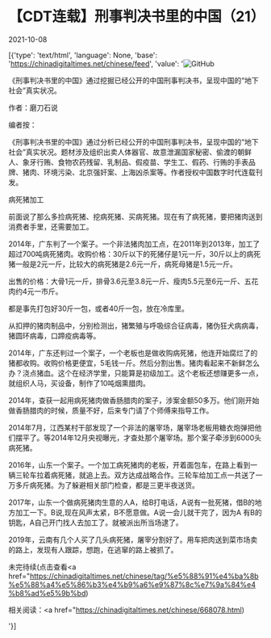 # 【CDT连载】刑事判决书里的中国（21）

2021-10-08

[{'type': 'text/html', 'language': None, 'base': 'https://chinadigitaltimes.net/chinese/feed', 'value': '![GitHub](https://chinadigitaltimes.net/chinese/files/2021/09/刑事判决书里的中国-791x1024.jpg)



《刑事判决书里的中国》通过挖掘已经公开的中国刑事判决书，呈现中国的“地下社会”真实状况。 

作者：磨刀石说



编者按：

《刑事判决书里的中国》通过分析已经公开的中国刑事判决书，呈现中国的“地下社会”真实状况。题材涉及组织出卖人体器官、故意泄漏国家秘密、偷渡的朝鲜人、象牙行贿、食物农药残留、乳制品、假疫苗、学生工、假药、行贿的手表品牌、猪肉、环境污染、北京强奸案、上海凶杀案等。作者授权中国数字时代连载刊发。



病死猪加工

前面说了那么多捡病死猪、挖病死猪、买病死猪。现在有了病死猪，要把猪肉送到消费者手里，还需要加工。

2014年，广东判了一个案子。一个非法猪肉加工点，在2011年到2013年，加工了超过700吨病死猪肉。收购价格：30斤以下的死猪仔是1元一斤，30斤以上的病死猪一般是2元一斤，比较大的病死猪是2.6元一斤，病死母猪是1.5元一斤。

出售的价格：大骨1元一斤，排骨3.6元至3.8元一斤、瘦肉5.5元至6元一斤、五花肉约4元一市斤。

都是事先打包好30斤一包，或者40斤一包，放在冷库里。

从扣押的猪肉制品中，分别检测出，猪繁殖与呼吸综合征病毒，猪伪狂犬病病毒，猪圆环病毒，口蹄疫病毒等。

2014年，广东还判过一个案子，一个老板也是做收购病死猪，他连开始腐烂了的猪都收购。收购价格更便宜，5毛钱一斤。然后分割出售。猪肉看起来不新鲜怎么办？浇点猪血。这个在经济学里，只能算是初级加工。这个老板还想赚更多一点，就组织人马，买设备，制作了10吨烟熏腊肉。

2014年，查获一起用病死猪肉做香肠腊肉的案子，涉案金额50多万。他们刚开始做香肠腊肉的时候，质量不好，后来专门请了个师傅来指导工作。

2014年7月，江西某村干部发现了一个非法的屠宰场，屠宰场老板用糖衣炮弹把他们摆平了。等2014年12月央视曝光，才查处那个屠宰场。那个案子牵涉到6000头病死猪。

2016年，山东一个案子。一个加工病死猪肉的老板，开着面包车，在路上看到一辆三轮车拉着病死猪，就追上去。双方达成战略合作。三轮车给加工点一共送了一万多斤病死猪。为了躲避相关部门检查，都是三更半夜送货。

2017年，山东一个做病死猪肉生意的人A，给B打电话，A说有一批死猪，借B的地方加工一下。B说,现在风声太紧，B不愿意做。A说一会儿就干完了，因为A 有B的钥匙，A自己开门找人去加工了。就被派出所当场逮了。

2019年，云南有几个人买了几头病死猪，屠宰分割好了。用车把肉送到菜市场卖的路上，发现有人跟踪，想跑，在逃窜的路上被抓了。

未完待续(点击查看<a href="https://chinadigitaltimes.net/chinese/tag/%e5%88%91%e4%ba%8b%e5%88%a4%e5%86%b3%e4%b9%a6%e9%87%8c%e7%9a%84%e4%b8%ad%e5%9b%bd)





相关阅读：<a href="https://chinadigitaltimes.net/chinese/668078.html)

'}]
